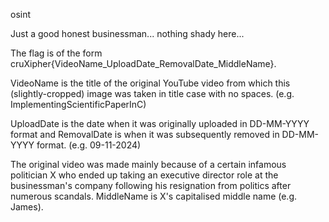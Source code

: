 osint

Just a good honest businessman... nothing shady here...

The flag is of the form cruXipher{VideoName_UploadDate_RemovalDate_MiddleName}.

VideoName is the title of the original YouTube video from which this (slightly-cropped) image was taken in title case with no spaces. (e.g. ImplementingScientificPaperInC)

UploadDate is the date when it was originally uploaded in DD-MM-YYYY format and RemovalDate is when it was subsequently removed in DD-MM-YYYY format. (e.g. 09-11-2024)

The original video was made mainly because of a certain infamous politician X who ended up taking an executive director role at the businessman's company following his resignation from politics after numerous scandals. MiddleName is X's capitalised middle name (e.g. James).
